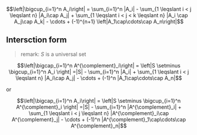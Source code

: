 $$\left|\bigcup_{i=1}^n A_i\right| = \sum_{i=1}^n |A_i| - \sum_{1 \leqslant i < j \leqslant n} |A_i\cap A_j| + \sum_{1 \leqslant i < j < k \leqslant n} |A_i \cap A_j\cap A_k| - \cdots + (-1)^{n+1} \left|A_1\cap\cdots\cap A_n\right|$$


## Intersction form 

>remark: $S$ is a universal set

$$\left|\bigcap_{i=1}^n A^{\complement}_i\right| = \left|S \setminus \bigcup_{i=1}^n A_i \right| =|S| - \sum_{i=1}^n |A_i| + \sum_{1 \leqslant i < j \leqslant n} |A_i\cap A_j| - \cdots + (-1)^n |A_1\cap\cdots\cap A_n|$$

or

$$\left|\bigcap_{i=1}^n A_i\right| = \left|S \setminus \bigcup_{i=1}^n A^{\complement}_i \right| =|S| - \sum_{i=1}^n |A^{\complement}_i| + \sum_{1 \leqslant i < j \leqslant n} |A^{\complement}_i\cap A^{\complement}_j| - \cdots + (-1)^n |A^{\complement}_1\cap\cdots\cap A^{\complement}_n|$$




